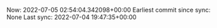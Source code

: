Now: 2022-07-05 02:54:04.342098+00:00 Earliest commit since sync: None Last sync: 2022-07-04 19:47:35+00:00
